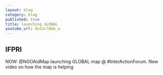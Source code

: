 ```yaml
---
layout: blog
category: blog
published: true
title: launching GLOBAL
youtube_url: HsSJclRmb_w
---
```


## IFPRI

NOW: @NGOAidMap launching GLOBAL map @ #InterActionForum. New video on how the map is helping
